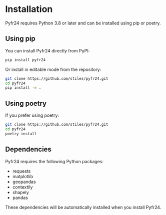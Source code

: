 # Installation

Pyfr24 requires Python 3.8 or later and can be installed using pip or poetry.

## Using pip

You can install Pyfr24 directly from PyPI:

```bash
pip install pyfr24
```

Or install in editable mode from the repository:

```bash
git clone https://github.com/stiles/pyfr24.git
cd pyfr24
pip install -e .
```

## Using poetry

If you prefer using poetry:

```bash
git clone https://github.com/stiles/pyfr24.git
cd pyfr24
poetry install
```

## Dependencies

Pyfr24 requires the following Python packages:

- requests
- matplotlib
- geopandas
- contextily
- shapely
- pandas

These dependencies will be automatically installed when you install Pyfr24. 